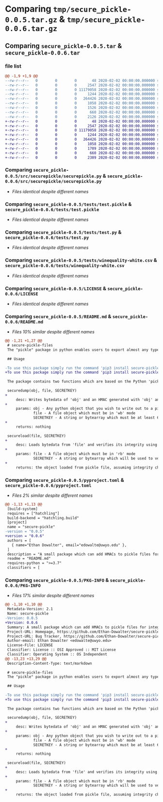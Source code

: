 # Comparing `tmp/secure_pickle-0.0.5.tar.gz` & `tmp/secure_pickle-0.0.6.tar.gz`

## Comparing `secure_pickle-0.0.5.tar` & `secure_pickle-0.0.6.tar`

### file list

```diff
@@ -1,9 +1,9 @@
--rw-r--r--   0        0        0       48 2020-02-02 00:00:00.000000 secure_pickle-0.0.5/src/securepickle/__init__.py
--rw-r--r--   0        0        0     2547 2020-02-02 00:00:00.000000 secure_pickle-0.0.5/src/securepickle/securepickle.py
--rw-r--r--   0        0        0 11179058 2020-02-02 00:00:00.000000 secure_pickle-0.0.5/tests/test.pickle
--rw-r--r--   0        0        0     1244 2020-02-02 00:00:00.000000 secure_pickle-0.0.5/tests/test.py
--rw-r--r--   0        0        0   264426 2020-02-02 00:00:00.000000 secure_pickle-0.0.5/tests/winequality-white.csv
--rw-r--r--   0        0        0     1058 2020-02-02 00:00:00.000000 secure_pickle-0.0.5/LICENSE
--rw-r--r--   0        0        0     1526 2020-02-02 00:00:00.000000 secure_pickle-0.0.5/README.md
--rw-r--r--   0        0        0      660 2020-02-02 00:00:00.000000 secure_pickle-0.0.5/pyproject.toml
--rw-r--r--   0        0        0     2126 2020-02-02 00:00:00.000000 secure_pickle-0.0.5/PKG-INFO
+-rw-r--r--   0        0        0       48 2020-02-02 00:00:00.000000 secure_pickle-0.0.6/src/securepickle/__init__.py
+-rw-r--r--   0        0        0     2547 2020-02-02 00:00:00.000000 secure_pickle-0.0.6/src/securepickle/securepickle.py
+-rw-r--r--   0        0        0 11179058 2020-02-02 00:00:00.000000 secure_pickle-0.0.6/tests/test.pickle
+-rw-r--r--   0        0        0     1244 2020-02-02 00:00:00.000000 secure_pickle-0.0.6/tests/test.py
+-rw-r--r--   0        0        0   264426 2020-02-02 00:00:00.000000 secure_pickle-0.0.6/tests/winequality-white.csv
+-rw-r--r--   0        0        0     1058 2020-02-02 00:00:00.000000 secure_pickle-0.0.6/LICENSE
+-rw-r--r--   0        0        0     1709 2020-02-02 00:00:00.000000 secure_pickle-0.0.6/README.md
+-rw-r--r--   0        0        0      660 2020-02-02 00:00:00.000000 secure_pickle-0.0.6/pyproject.toml
+-rw-r--r--   0        0        0     2309 2020-02-02 00:00:00.000000 secure_pickle-0.0.6/PKG-INFO
```

### Comparing `secure_pickle-0.0.5/src/securepickle/securepickle.py` & `secure_pickle-0.0.6/src/securepickle/securepickle.py`

 * *Files identical despite different names*

### Comparing `secure_pickle-0.0.5/tests/test.pickle` & `secure_pickle-0.0.6/tests/test.pickle`

 * *Files identical despite different names*

### Comparing `secure_pickle-0.0.5/tests/test.py` & `secure_pickle-0.0.6/tests/test.py`

 * *Files identical despite different names*

### Comparing `secure_pickle-0.0.5/tests/winequality-white.csv` & `secure_pickle-0.0.6/tests/winequality-white.csv`

 * *Files identical despite different names*

### Comparing `secure_pickle-0.0.5/LICENSE` & `secure_pickle-0.0.6/LICENSE`

 * *Files identical despite different names*

### Comparing `secure_pickle-0.0.5/README.md` & `secure_pickle-0.0.6/README.md`

 * *Files 10% similar despite different names*

```diff
@@ -1,21 +1,27 @@
 # secure-pickle-files
 The "pickle" package in python enables users to export almost any type of object containing data to an external file. This file can then be simply loaded into memory whenever the need for the object arises, as opposed to regenerating the object each time. The main application of this package is for objects which are computationally expensive to generate, such as machine learning models. This repo contains a python package which streamlines the process of ensuring the integrity of a pickle file by attaching a hash-based message authentication code (HMAC) with it.
 
 ## Usage
 
-To use this package simply run the command 'pip3 install secure-pickle' and 
+To use this package simply run the command 'pip3 install secure-pickle' and include the line 'from securepickling.src.securepickle import securedump, secureload' at the top of your file and then the two included functions will be callable by their name.
 
 The package contains two functions which are based on the Python 'pickle' module: 
 
 securedump(obj, file, SECRETKEY)
+
     desc: Writes bytedata of 'obj' and an HMAC generated with 'obj' and 'SECRETKEY' to 'file'
+
     params: obj - Any python object that you wish to write out to a pickle file
             file - A file object which must be in 'wb' mode
             SECRETKEY - A string or bytearray which must be at least 64 bytes to ensure security
+
     returns: nothing
 
 secureload(file, SECRETKEY)
+
     desc: Loads bytedata from 'file' and verifies its integrity using the HMAC in the file and the bytedata and 'SECRETKEY'
+
     params: file - A file object which must be in 'rb' mode
             SECRETKEY - A string or bytearray which will be used to verify the HMAC
+
     returns: the object loaded from pickle file, assuming integrity check passes
```

### Comparing `secure_pickle-0.0.5/pyproject.toml` & `secure_pickle-0.0.6/pyproject.toml`

 * *Files 2% similar despite different names*

```diff
@@ -1,13 +1,13 @@
 [build-system]
 requires = ["hatchling"]
 build-backend = "hatchling.build"
 [project]
 name = "secure-pickle"
-version = "0.0.5"
+version = "0.0.6"
 authors = [
   { name="Ethan Dowalter", email="edowalte@uwyo.edu" },
 ]
 description = "A small package which can add HMACs to pickle files for integrity checks upon unpickling"
 readme = "README.md"
 requires-python = ">=3.7"
 classifiers = [
```

### Comparing `secure_pickle-0.0.5/PKG-INFO` & `secure_pickle-0.0.6/PKG-INFO`

 * *Files 17% similar despite different names*

```diff
@@ -1,10 +1,10 @@
 Metadata-Version: 2.1
 Name: secure-pickle
-Version: 0.0.5
+Version: 0.0.6
 Summary: A small package which can add HMACs to pickle files for integrity checks upon unpickling
 Project-URL: Homepage, https://github.com/Ethan-Dowalter/secure-pickle-files
 Project-URL: Bug Tracker, https://github.com/Ethan-Dowalter/secure-pickle-files/issues
 Author-email: Ethan Dowalter <edowalte@uwyo.edu>
 License-File: LICENSE
 Classifier: License :: OSI Approved :: MIT License
 Classifier: Operating System :: OS Independent
@@ -13,23 +13,29 @@
 Description-Content-Type: text/markdown
 
 # secure-pickle-files
 The "pickle" package in python enables users to export almost any type of object containing data to an external file. This file can then be simply loaded into memory whenever the need for the object arises, as opposed to regenerating the object each time. The main application of this package is for objects which are computationally expensive to generate, such as machine learning models. This repo contains a python package which streamlines the process of ensuring the integrity of a pickle file by attaching a hash-based message authentication code (HMAC) with it.
 
 ## Usage
 
-To use this package simply run the command 'pip3 install secure-pickle' and 
+To use this package simply run the command 'pip3 install secure-pickle' and include the line 'from securepickling.src.securepickle import securedump, secureload' at the top of your file and then the two included functions will be callable by their name.
 
 The package contains two functions which are based on the Python 'pickle' module: 
 
 securedump(obj, file, SECRETKEY)
+
     desc: Writes bytedata of 'obj' and an HMAC generated with 'obj' and 'SECRETKEY' to 'file'
+
     params: obj - Any python object that you wish to write out to a pickle file
             file - A file object which must be in 'wb' mode
             SECRETKEY - A string or bytearray which must be at least 64 bytes to ensure security
+
     returns: nothing
 
 secureload(file, SECRETKEY)
+
     desc: Loads bytedata from 'file' and verifies its integrity using the HMAC in the file and the bytedata and 'SECRETKEY'
+
     params: file - A file object which must be in 'rb' mode
             SECRETKEY - A string or bytearray which will be used to verify the HMAC
+
     returns: the object loaded from pickle file, assuming integrity check passes
```

